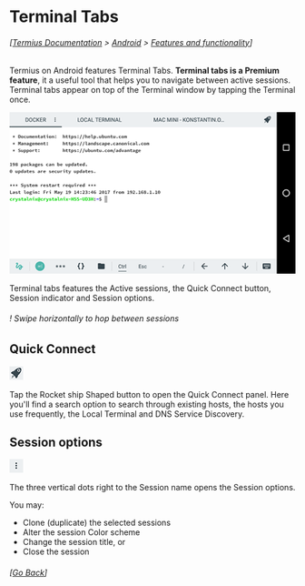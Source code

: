 # Terminal Tabs
###### [[Termius Documentation](../../README.md) > [Android](../README.md) > [Features and functionality](README.md)]

Termius on Android features Terminal Tabs. **Terminal tabs is a Premium feature**, it a useful tool that helps you to navigate between active sessions. Terminal tabs appear on top of the Terminal window by tapping the Terminal once.

![Terminal Tabs](../.images/screenshots/terminaltabs.png)

Terminal tabs features the Active sessions, the Quick Connect button, Session indicator and Session options.

###### *!* Swipe horizontally to hop between sessions

## Quick Connect

![Terminal Tabs](../.images/rocket.png)

Tap the Rocket ship Shaped button to open the Quick Connect panel. Here you'll find a search option to search through existing hosts, the hosts you use frequently, the Local Terminal and DNS Service Discovery.

## Session options

![Terminal Tabs](../.images/dots.png)

The three vertical dots right to the Session name opens the Session options.

You may:
- Clone (duplicate) the selected sessions
- Alter the session Color scheme
- Change the session title, or
- Close the session

###### [[Go Back](../README.md)]

